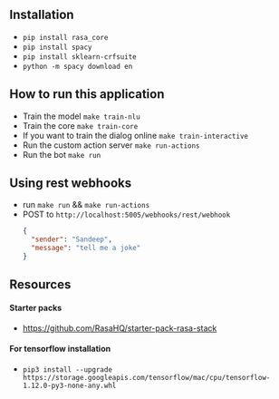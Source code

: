 ## Installation
- `pip install rasa_core`
- `pip install spacy`
- `pip install sklearn-crfsuite`
- `python -m spacy download en`

## How to run this application
- Train the model `make train-nlu`
- Train the core `make train-core`
- If you want to train the dialog online `make train-interactive`
- Run the custom action server `make run-actions`
- Run the bot `make run`


## Using rest webhooks
- run `make run` && `make run-actions`
- POST to `http://localhost:5005/webhooks/rest/webhook` 
    ```json
    {
      "sender": "Sandeep",
      "message": "tell me a joke"
    }
    ```

## Resources

#### Starter packs
- https://github.com/RasaHQ/starter-pack-rasa-stack    

#### For tensorflow installation
- `pip3 install --upgrade https://storage.googleapis.com/tensorflow/mac/cpu/tensorflow-1.12.0-py3-none-any.whl`
